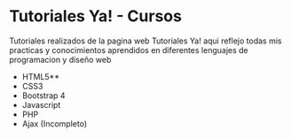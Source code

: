 # Tutoriales Ya! - Cursos
Tutoriales realizados de la pagina web Tutoriales Ya! aqui reflejo todas mis practicas y conocimientos aprendidos en diferentes lenguajes de programacion y diseño web

* HTML5**
* CSS3
* Bootstrap 4
* Javascript
* PHP 
* Ajax (Incompleto)
